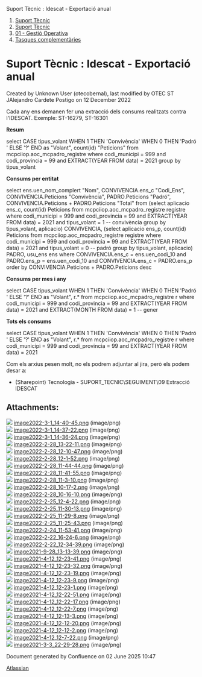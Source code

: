 Suport Tècnic : Idescat - Exportació anual  

1.  [Suport Tècnic](index.html)
2.  [Suport Tècnic](13893782.html)
3.  [01 - Gestió Operativa](26313391.html)
4.  [Tasques complementàries](26313409.html)

Suport Tècnic : Idescat - Exportació anual
==========================================

Created by Unknown User (otecobernal), last modified by OTEC ST JAlejandro Cardete Postigo on 12 December 2022

Cada any ens demanen fer una extracció dels consums realitzats contra l'IDESCAT. Exemple: ST-16279, ST-16301

**Resum**

select CASE tipus\_volant
         WHEN 1 THEN
          'Convivència'
         WHEN 0 THEN
          'Padró '
         ELSE
          '?'
       END as "Volant",
       count(id) "Peticions"
  from mcpciiop.aoc\_mcpadro\_registre
 where codi\_municipi = 999
   and codi\_provincia = 99
   and EXTRACT(YEAR FROM data) = 2021
 group by tipus\_volant

**Consums per entitat**

select ens.uen\_nom\_complert "Nom",
       CONVIVENCIA.ens\_c "Codi\_Ens",
       CONVIVENCIA.Peticions "Convivència",
       PADRO.Peticions "Padró",
       CONVIVENCIA.Peticions + PADRO.Peticions "Total"
  from (select aplicacio ens\_c, count(id) Peticions
          from mcpciiop.aoc\_mcpadro\_registre registre
         where codi\_municipi = 999
           and codi\_provincia = 99
           and EXTRACT(YEAR FROM data) = 2021
           and tipus\_volant = 1 -- convivència
         group by tipus\_volant, aplicacio) CONVIVENCIA,
       (select aplicacio ens\_p, count(id) Peticions
          from mcpciiop.aoc\_mcpadro\_registre registre
         where codi\_municipi = 999
           and codi\_provincia = 99
           and EXTRACT(YEAR FROM data) = 2021
           and tipus\_volant = 0 -- padró
         group by tipus\_volant, aplicacio) PADRO,
       usu\_ens ens
 where CONVIVENCIA.ens\_c = ens.uen\_codi\_10
   and PADRO.ens\_p = ens.uen\_codi\_10
   and CONVIVENCIA.ens\_c = PADRO.ens\_p
 order by CONVIVENCIA.Peticions + PADRO.Peticions desc

**Consums per mes i any**

select CASE tipus\_volant
         WHEN 1 THEN
          'Convivència'
         WHEN 0 THEN
          'Padró '
         ELSE
          '?'
       END as "Volant",
       r.\*
  from mcpciiop.aoc\_mcpadro\_registre r
 where codi\_municipi = 999
   and codi\_provincia = 99
   and EXTRACT(YEAR FROM data) = 2021
   and EXTRACT(MONTH FROM data) = 1 -- gener

**Tots els consums**

select CASE tipus\_volant
         WHEN 1 THEN
          'Convivència'
         WHEN 0 THEN
          'Padró '
         ELSE
          '?'
       END as "Volant",
       r.\*
  from mcpciiop.aoc\_mcpadro\_registre r
 where codi\_municipi = 999
   and codi\_provincia = 99
   and EXTRACT(YEAR FROM data) = 2021

Com els arxius pesen molt, no els podrem adjuntar al jira, però els podem desar a:

*   (Sharepoint) Tecnologia - SUPORT\_TECNIC\\SEGUIMENT\\09 Extracció IDESCAT

Attachments:
------------

![](images/icons/bullet_blue.gif) [image2022-3-1\_14-40-45.png](attachments/64980796/64980797.png) (image/png)  
![](images/icons/bullet_blue.gif) [image2022-3-1\_14-37-22.png](attachments/64980796/64980798.png) (image/png)  
![](images/icons/bullet_blue.gif) [image2022-3-1\_14-36-24.png](attachments/64980796/64980799.png) (image/png)  
![](images/icons/bullet_blue.gif) [image2022-2-28\_13-22-11.png](attachments/64980796/64980800.png) (image/png)  
![](images/icons/bullet_blue.gif) [image2022-2-28\_12-10-47.png](attachments/64980796/64980801.png) (image/png)  
![](images/icons/bullet_blue.gif) [image2022-2-28\_12-1-52.png](attachments/64980796/64980802.png) (image/png)  
![](images/icons/bullet_blue.gif) [image2022-2-28\_11-44-44.png](attachments/64980796/64980803.png) (image/png)  
![](images/icons/bullet_blue.gif) [image2022-2-28\_11-41-55.png](attachments/64980796/64980804.png) (image/png)  
![](images/icons/bullet_blue.gif) [image2022-2-28\_11-3-10.png](attachments/64980796/64980805.png) (image/png)  
![](images/icons/bullet_blue.gif) [image2022-2-28\_10-17-2.png](attachments/64980796/64980806.png) (image/png)  
![](images/icons/bullet_blue.gif) [image2022-2-28\_10-16-10.png](attachments/64980796/64980807.png) (image/png)  
![](images/icons/bullet_blue.gif) [image2022-2-25\_12-4-22.png](attachments/64980796/64980808.png) (image/png)  
![](images/icons/bullet_blue.gif) [image2022-2-25\_11-30-13.png](attachments/64980796/64980809.png) (image/png)  
![](images/icons/bullet_blue.gif) [image2022-2-25\_11-29-8.png](attachments/64980796/64980810.png) (image/png)  
![](images/icons/bullet_blue.gif) [image2022-2-25\_11-25-43.png](attachments/64980796/64980811.png) (image/png)  
![](images/icons/bullet_blue.gif) [image2022-2-24\_11-53-41.png](attachments/64980796/64980812.png) (image/png)  
![](images/icons/bullet_blue.gif) [image2022-2-22\_16-24-6.png](attachments/64980796/64980813.png) (image/png)  
![](images/icons/bullet_blue.gif) [image2022-2-22\_12-34-39.png](attachments/64980796/64980814.png) (image/png)  
![](images/icons/bullet_blue.gif) [image2021-9-28\_13-13-39.png](attachments/64980796/64980815.png) (image/png)  
![](images/icons/bullet_blue.gif) [image2021-4-12\_12-23-41.png](attachments/64980796/64980816.png) (image/png)  
![](images/icons/bullet_blue.gif) [image2021-4-12\_12-23-32.png](attachments/64980796/64980817.png) (image/png)  
![](images/icons/bullet_blue.gif) [image2021-4-12\_12-23-19.png](attachments/64980796/64980818.png) (image/png)  
![](images/icons/bullet_blue.gif) [image2021-4-12\_12-23-9.png](attachments/64980796/64980819.png) (image/png)  
![](images/icons/bullet_blue.gif) [image2021-4-12\_12-23-1.png](attachments/64980796/64980820.png) (image/png)  
![](images/icons/bullet_blue.gif) [image2021-4-12\_12-22-51.png](attachments/64980796/64980821.png) (image/png)  
![](images/icons/bullet_blue.gif) [image2021-4-12\_12-22-17.png](attachments/64980796/64980822.png) (image/png)  
![](images/icons/bullet_blue.gif) [image2021-4-12\_12-22-7.png](attachments/64980796/64980823.png) (image/png)  
![](images/icons/bullet_blue.gif) [image2021-4-12\_12-13-3.png](attachments/64980796/64980824.png) (image/png)  
![](images/icons/bullet_blue.gif) [image2021-4-12\_12-12-20.png](attachments/64980796/64980825.png) (image/png)  
![](images/icons/bullet_blue.gif) [image2021-4-12\_12-12-2.png](attachments/64980796/64980826.png) (image/png)  
![](images/icons/bullet_blue.gif) [image2021-4-12\_12-7-22.png](attachments/64980796/64980827.png) (image/png)  
![](images/icons/bullet_blue.gif) [image2021-3-3\_22-29-28.png](attachments/64980796/64980828.png) (image/png)  

Document generated by Confluence on 02 June 2025 10:47

[Atlassian](http://www.atlassian.com/)